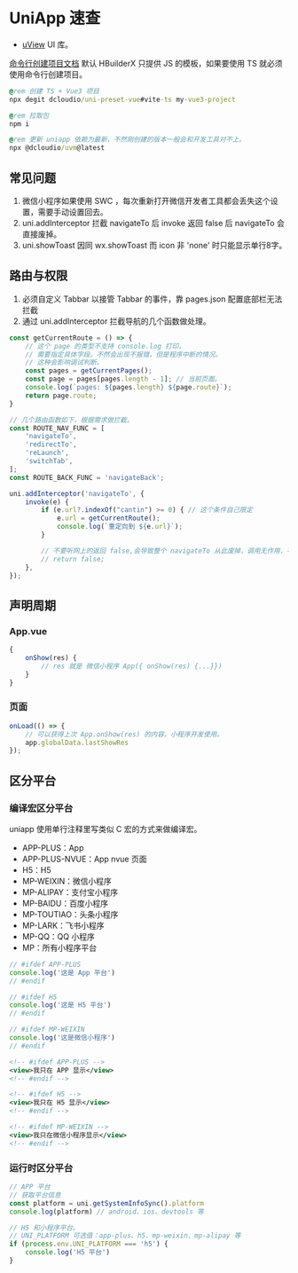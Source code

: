 # UniApp 速查

- [uView](https://github.com/umicro/uView2.0) UI 库。

[命令行创建项目文档](https://uniapp.dcloud.net.cn/quickstart-cli.html) 默认 HBuilderX 只提供 JS 的模板，如果要使用 TS 就必须使用命令行创建项目。

```bat
@rem 创建 TS + Vue3 项目
npx degit dcloudio/uni-preset-vue#vite-ts my-vue3-project

@rem 拉取包
npm i

@rem 更新 uniapp 依赖为最新，不然刚创建的版本一般会和开发工具对不上。
npx @dcloudio/uvm@latest
```

## 常见问题

1. 微信小程序如果使用 SWC ，每次重新打开微信开发者工具都会丢失这个设置，需要手动设置回去。
2. uni.addInterceptor 拦截 navigateTo 后 invoke 返回 false 后 navigateTo 会直接废掉。
3. uni.showToast 因同 wx.showToast 而 icon 非 'none' 时只能显示单行8字。

## 路由与权限

1. 必须自定义 Tabbar 以接管 Tabbar 的事件，靠 pages.json 配置底部栏无法拦截
2. 通过 uni.addInterceptor 拦截导航的几个函数做处理。

```ts
const getCurrentRoute = () => {
    // 这个 page 的类型不支持 console.log 打印，
    // 需要指定具体字段。不然会出现不报错，但是程序中断的情况。
    // 这种会影响调试判断。
    const pages = getCurrentPages();
    const page = pages[pages.length - 1]; // 当前页面。
    console.log(`pages: ${pages.length} ${page.route}`);
    return page.route;
}

// 几个路由函数如下，根据需求做拦截。
const ROUTE_NAV_FUNC = [
	'navigateTo',
	'redirectTo',
	'reLaunch',
	'switchTab',
];
const ROUTE_BACK_FUNC = 'navigateBack';

uni.addInterceptor('navigateTo', {
    invoke(e) {
        if (e.url?.indexOf("cantin") >= 0) { // 这个条件自己限定
            e.url = getCurrentRoute();
            console.log(`重定向到 ${e.url}`);
        }

        // 不要听网上的返回 false,会导致整个 navigateTo 从此废掉，调用无作用，不能路由。
        // return false;
    },
});
```

## 声明周期

### App.vue

```ts
{
    onShow(res) {
        // res 就是 微信小程序 App({ onShow(res) {...}})
    }
}
```

### 页面

```ts
onLoad(() => {
    // 可以获得上次 App.onShow(res) 的内容，小程序开发使用。
    app.globalData.lastShowRes
});
```

## 区分平台

### 编译宏区分平台

uniapp 使用单行注释里写类似 C 宏的方式来做编译宏。

- APP-PLUS：App
- APP-PLUS-NVUE：App nvue 页面
- H5：H5
- MP-WEIXIN：微信小程序
- MP-ALIPAY：支付宝小程序
- MP-BAIDU：百度小程序
- MP-TOUTIAO：头条小程序
- MP-LARK：飞书小程序
- MP-QQ：QQ 小程序
- MP：所有小程序平台

```js
// #ifdef APP-PLUS
console.log('这是 App 平台')
// #endif

// #ifdef H5
console.log('这是 H5 平台')
// #endif

// #ifdef MP-WEIXIN
console.log('这是微信小程序')
// #endif
```

```xml
<!-- #ifdef APP-PLUS -->
<view>我只在 APP 显示</view>
<!-- #endif -->

<!-- #ifdef H5 -->
<view>我只在 H5 显示</view>
<!-- #endif -->

<!-- #ifdef MP-WEIXIN -->
<view>我只在微信小程序显示</view>
<!-- #endif -->
```

### 运行时区分平台

```js
// APP 平台
// 获取平台信息
const platform = uni.getSystemInfoSync().platform
console.log(platform) // android、ios、devtools 等
```

```js
// H5 和小程序平台。
// UNI_PLATFORM 可选值：app-plus、h5、mp-weixin、mp-alipay 等
if (process.env.UNI_PLATFORM === 'h5') {
    console.log('H5 平台')
}
```